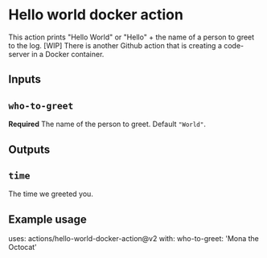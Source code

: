 # Hello world docker action

This action prints "Hello World" or "Hello" + the name of a person to greet to the log.
[WIP] There is another Github action that is creating a code-server in a Docker container.

## Inputs

## `who-to-greet`

**Required** The name of the person to greet. Default `"World"`.

## Outputs

## `time`

The time we greeted you.

## Example usage

uses: actions/hello-world-docker-action@v2
with:
  who-to-greet: 'Mona the Octocat'